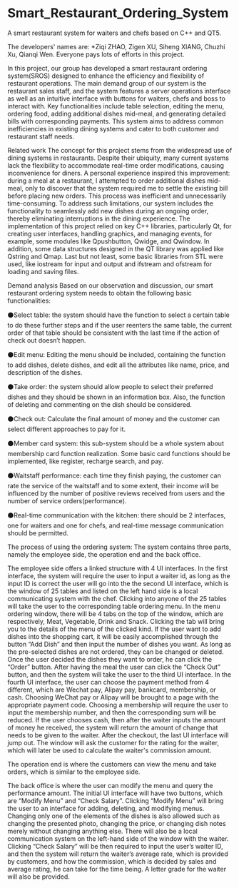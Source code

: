 # Smart_Restaurant_Ordering_System

A smart restaurant system for waiters and chefs based on C++ and QT5.

The developers' names are: *Ziqi ZHAO, Zigen XU, Siheng XIANG, Chuzhi Xu, Qianqi Wen. Everyone pays lots of efforts in this project.

In this project, our group has developed a smart restaurant ordering system(SROS) designed to enhance the efficiency and flexibility of restaurant operations. The main demand group of our system is the restaurant sales staff, and the system features a server operations interface as well as an intuitive interface with buttons for waiters, chefs and boss to interact with. Key functionalities include table selection, editing the menu, ordering food, adding additional dishes mid-meal, and generating detailed bills with corresponding payments. This system aims to address common inefficiencies in existing dining systems and cater to both customer and restaurant staff needs.



Related work
The concept for this project stems from the widespread use of dining systems in restaurants. Despite their ubiquity, many current systems lack the flexibility to accommodate real-time order modifications, causing inconvenience for diners. A personal experience inspired this improvement: during a meal at a restaurant, I attempted to order additional dishes mid-meal, only to discover that the system required me to settle the existing bill before placing new orders. This process was inefficient and unnecessarily time-consuming.
To address such limitations, our system includes the functionality to seamlessly add new dishes during an ongoing order, thereby eliminating interruptions in the dining experience.
The implementation of this project relied on key C++ libraries, particularly Qt, for creating user interfaces, handling graphics, and managing events, for example, some modules like Qpushbutton, Qwidge, and Qwindow. In addition, some data structures designed in the QT library was applied like Qstring and Qmap. Last but not least, some basic libraries from STL were used, like iostream for input and output and ifstream and ofstream for loading and saving files.



Demand analysis
Based on our observation and discussion, our smart restaurant ordering system needs to obtain the following basic functionalities:

⚫Select table: the system should have the function to select a certain table to do these
further steps and if the user reenters the same table, the current order of that table
should be consistent with the last time if the action of check out doesn’t happen.

⚫Edit menu: Editing the menu should be included, containing the function to add dishes, delete dishes, and edit all the attributes like name, price, and description of the dishes.

⚫Take order: the system should allow people to select their preferred dishes and they should be shown in an information box. Also, the function of deleting and commenting on the dish should be considered.

⚫Check out: Calculate the final amount of money and the customer can select different approaches to pay for it.

⚫Member card system: this sub-system should be a whole system about membership card function realization. Some basic card functions should be implemented, like register, recharge search, and pay.

⚫Waitstaff performance: each time they finish paying, the customer can rate the service of the waitstaff and to some extent, their income will be influenced by the number of positive reviews received from users and the number of service orders(performance).

⚫Real-time communication with the kitchen: there should be 2 interfaces, one for waiters and one for chefs, and real-time message communication should be permitted.



The process of using the ordering system:
The system contains three parts, namely the employee side, the operation end and the back office.

The employee side offers a linked structure with 4 UI interfaces. In the first interface, the system will require the user to input a waiter id, as long as the input ID is correct the user will go into the the second UI interface, which is the window of 25 tables and listed on the left hand side is a local communicating system with the chef. Clicking into anyone of the 25 tables will take the user to the corresponding table ordering menu. In the menu ordering window, there will be 4 tabs on the top of the window, which are respectively, Meat, Vegetable, Drink and Snack. Clicking the tab will bring you to the details of the menu of the clicked kind. If the user want to add dishes into the shopping cart, it will be easily accomplished through the button “Add Dish” and then input the number of dishes you want. As long as the pre-selected dishes are not ordered, they can be changed or deleted. Once the user decided the dishes they want to order, he can click the “Order” button. After having the
meal the user can click the “Check Out” button, and then the system will take the user to the third UI interface. In the fourth UI interface, the user can choose the payment method from 4 different, which are Wechat pay, Alipay pay, bankcard, membership, or cash. Choosing WeChat pay or Alipay will be brought to a page with the appropriate payment code. Choosing a membership will require the user to input the membership number, and then the corresponding sum will be reduced. If the user chooses cash, then after the waiter inputs the amount of money he received, the system will return the amount of change that needs to be given to the waiter. After the checkout, the last UI interface will jump out. The window will ask the customer for the rating for the waiter, which will later be used to calculate the waiter's commission amount.

The operation end is where the customers can view the menu and take orders, which is similar to the employee side.

The back office is where the user can modify the menu and query the performance amount. The initial UI interface will have two buttons, which are “Modify Menu” and “Check Salary”. Clicking “Modify Menu” will bring the user to an interface for adding, deleting, and modifying menus. Changing only one of the elements of the dishes is also allowed such as changing the presented photo, changing the price, or changing dish notes merely without changing anything else. There will also be a local communication system on the left-hand side of the window with the waiter. Clicking “Check Salary” will be then required to input the user’s waiter ID, and then the system will return the waiter’s average rate, which is provided by customers, and how the commission, which is decided by sales and average rating, he can take for the time being. A letter grade for the waiter will also be provided.

